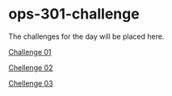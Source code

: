 # ops-301-challenge
The challenges for the day will be placed here.

[Challenge 01](https://github.com/DeanWeiss/ops-301-challenge/blob/main/challenge01.sh)

[Chellenge 02](https://github.com/DeanWeiss/ops-301-challenge/blob/main/challenge02.sh)

[Chellenge 03](https://github.com/DeanWeiss/ops-301-challenge/blob/main/challenge03.sh)